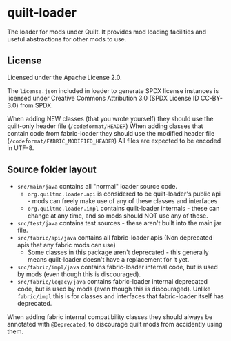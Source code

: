 quilt-loader
===========

The loader for mods under Quilt. It provides mod loading facilities and useful abstractions for other mods to use.

## License

Licensed under the Apache License 2.0.

The `license.json` included in loader to generate SPDX license instances is licensed under Creative Commons Attribution
3.0 (SPDX License ID CC-BY-3.0) from SPDX.

When adding NEW classes (that you wrote yourself) they should use the quilt-only header file (`/codeformat/HEADER`)
When adding classes that contain code from fabric-loader they should use the modified header file (`/codeformat/FABRIC_MODIFIED_HEADER`)
All files are expected to be encoded in UTF-8.

## Source folder layout

* `src/main/java` contains all "normal" loader source code.
    * `org.quiltmc.loader.api` is considered to be quilt-loader's public api - mods can freely make use of any of these classes and interfaces
    * `org.quiltmc.loader.impl` contains quilt-loader internals - these can change at any time, and so mods should NOT use any of these.
* `src/test/java` contains test sources - these aren't built into the main jar file.
* `src/fabric/api/java` contains all fabric-loader apis (Non deprecated apis that any fabric mods can use)
    * Some classes in this package aren't deprecated - this generally means quilt-loader doesn't have a replacement for it yet.
* `src/fabric/impl/java` contains fabric-loader internal code, but is used by mods (even though this is discouraged).
* `src/fabric/legacy/java` contains fabric-loader internal deprecated code, but is used by mods (even though this is discouraged). Unlike `fabric/impl` this is for classes and interfaces that fabric-loader itself has deprecated.

When adding fabric internal compatibility classes they should always be annotated with `@Deprecated`, to discourage quilt mods from accidently using them.
